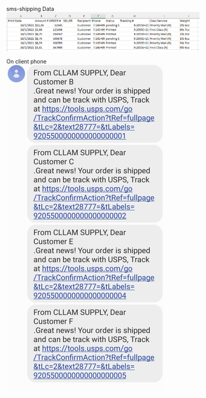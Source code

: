 sms-shipping
Data 
<img src="https://github.com/timhdang/twillio-sms-shipping/blob/main/shipping%201.PNG"/>


On client phone 
<img src="https://github.com/timhdang/twillio-sms-shipping/blob/main/sms.jpg" />
